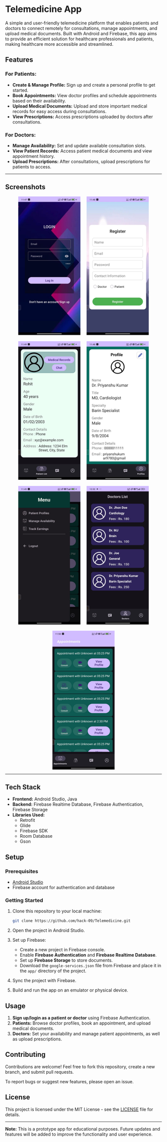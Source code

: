 # Telemedicine App

A simple and user-friendly telemedicine platform that enables patients and doctors to connect remotely for consultations, manage appointments, and upload medical documents. Built with Android and Firebase, this app aims to provide an efficient solution for healthcare professionals and patients, making healthcare more accessible and streamlined.

## Features

### For Patients:
- **Create & Manage Profile:** Sign up and create a personal profile to get started.
- **Book Appointments:** View doctor profiles and schedule appointments based on their availability.
- **Upload Medical Documents:** Upload and store important medical records for easy access during consultations.
- **View Prescriptions:** Access prescriptions uploaded by doctors after consultations.
  
### For Doctors:
- **Manage Availability:** Set and update available consultation slots.
- **View Patient Records:** Access patient medical documents and view appointment history.
- **Upload Prescriptions:** After consultations, upload prescriptions for patients to access.

---

## Screenshots

<div class="image-container">
  <img src="assets/login.png" alt="Login Screen" width="200">
  <img src="assets/register.png" alt="Login Screen" width="200">
  <img src="assets/patient_profile.png" alt="Patient Dashboard" width="200">
  <img src="assets/doctor_profile.png" alt="Patient Dashboard" width="200">
  <img src="assets/navigation_menu.png" alt="Prescription View" width="200">
  <img src="assets/doctor_availability.png" alt="Doctor Availability" width="200">
    <img src="assets/appointmentList.png" alt="Doctor Availability" width="200">
</div>

<style>
.image-container {
  display: flex;
  flex-wrap: wrap;
  justify-content: center; /* or space-around, space-between */
  gap: 20px; /* NEW: Adds consistent spacing between items */
}

.image-container img {
  box-sizing: border-box; /* Important for consistent sizing */
  max-width: 100%; /* Ensures images don't overflow their container */
  height: auto;
}
</style>

---

## Tech Stack

- **Frontend:** Android Studio, Java
- **Backend:** Firebase Realtime Database, Firebase Authentication, Firebase Storage
- **Libraries Used:**
  - Retrofit
  - Glide
  - Firebase SDK
  - Room Database
  - Gson

## Setup

### Prerequisites
- [Android Studio](https://developer.android.com/studio)
- Firebase account for authentication and database

### Getting Started

1. Clone this repository to your local machine:

    ```bash
    git clone https://github.com/hack-09/Telemedicine.git
    ```

2. Open the project in Android Studio.

3. Set up Firebase:
    - Create a new project in Firebase console.
    - Enable **Firebase Authentication** and **Firebase Realtime Database**.
    - Set up **Firebase Storage** to store documents.
    - Download the `google-services.json` file from Firebase and place it in the `app/` directory of the project.

4. Sync the project with Firebase.

5. Build and run the app on an emulator or physical device.

## Usage

1. **Sign up/login as a patient or doctor** using Firebase Authentication.
2. **Patients:** Browse doctor profiles, book an appointment, and upload medical documents.
3. **Doctors:** Set your availability and manage patient appointments, as well as upload prescriptions.

## Contributing

Contributions are welcome! Feel free to fork this repository, create a new branch, and submit pull requests.

To report bugs or suggest new features, please open an issue.

## License

This project is licensed under the MIT License - see the [LICENSE](LICENSE) file for details.

---

**Note:** This is a prototype app for educational purposes. Future updates and features will be added to improve the functionality and user experience.

